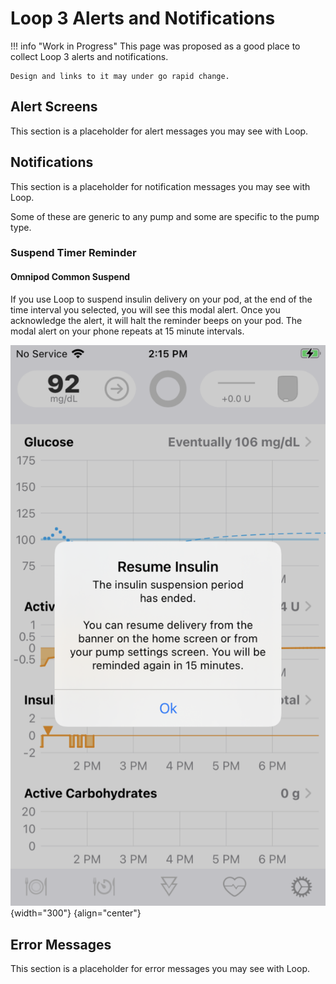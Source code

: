 # Loop 3 Alerts and Notifications

!!! info "Work in Progress"
    This page was proposed as a good place to collect Loop 3 alerts and notifications.
    
    Design and links to it may under go rapid change.

## Alert Screens

This section is a placeholder for alert messages you may see with Loop.

## Notifications

This section is a placeholder for notification messages you may see with Loop.

Some of these are generic to any pump and some are specific to the pump type.

### Suspend Timer Reminder

#### Omnipod Common Suspend

If you use Loop to suspend insulin delivery on your pod, at the end of the time interval you selected, you will see this modal alert. Once you acknowledge the alert, it will halt the reminder beeps on your pod. The modal alert on your phone repeats at 15 minute intervals.

![reminder that insulin is suspended](img/loop-3-modal-alert-suspended.svg){width="300"}
{align="center"}


## Error Messages

This section is a placeholder for error messages you may see with Loop.


